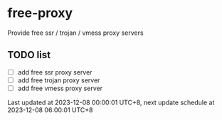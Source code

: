 
# free-proxy
Provide free ssr / trojan / vmess proxy servers


## TODO list
- [ ] add free ssr proxy server
- [ ] add free trojan proxy server
- [ ] add free vmess proxy server

Last updated at 2023-12-08 00:00:01 UTC+8, next update schedule at 2023-12-08 06:00:01 UTC+8

